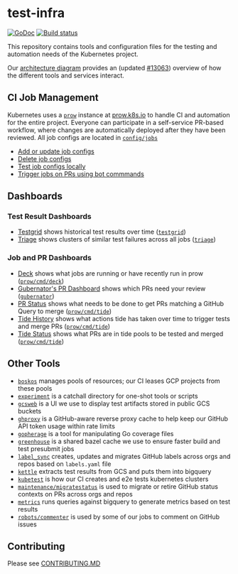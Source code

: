 # test-infra

[![GoDoc](https://godoc.org/github.com/kubernetes/test-infra?status.svg)](https://godoc.org/github.com/kubernetes/test-infra)
[![Build status](https://prow.k8s.io/badge.svg?jobs=post-test-infra-bazel)](https://testgrid.k8s.io/sig-testing-misc#post-bazel)

This repository contains tools and configuration files for the testing and
automation needs of the Kubernetes project.

Our [architecture diagram](docs/architecture.svg) provides an (updated [#13063])
overview of how the different tools and services interact.

## CI Job Management

Kubernetes uses a [`prow`] instance at [prow.k8s.io] to handle CI and 
automation for the entire project. Everyone can participate in a 
self-service PR-based workflow, where changes are automatically deployed
after they have been reviewed. All job configs are located in [`config/jobs`]

- [Add or update job configs](/config/jobs/README.md#adding-or-updating-jobs)
- [Delete job configs](/config/jobs/README.md#deleting-jobs)
- [Test job configs locally](/config/jobs/README.md#testing-jobs-locally)
- [Trigger jobs on PRs using bot commmands](https://go.k8s.io/bot-commands)

## Dashboards

### Test Result Dashboards

- [Testgrid](https://testgrid.k8s.io) shows historical test results over time ([`testgrid`])
- [Triage](https://go.k8s.io/triage) shows clusters of similar test failures across all jobs ([`triage`](/triage))

### Job and PR Dashboards

- [Deck](https://prow.k8s.io) shows what jobs are running or have recently run in prow ([`prow/cmd/deck`])
- [Gubernator's PR Dashboard](https://gubernator.k8s.io/pr) shows which PRs need your review ([`gubernator`])
- [PR Status](https://prow.k8s.io/pr) shows what needs to be done to get PRs matching a GitHub Query to merge ([`prow/cmd/tide`])
- [Tide History](https://prow.k8s.io/tide-history) shows what actions tide has taken over time to trigger tests and merge PRs ([`prow/cmd/tide`])
- [Tide Status](https://prow.k8s.io/tide) shows what PRs are in tide pools to be tested and merged ([`prow/cmd/tide`])

## Other Tools

- [`boskos`](/boskos) manages pools of resources; our CI leases GCP projects from these pools
- [`experiment`](/experiment) is a catchall directory for one-shot tools or scripts
- [`gcsweb`](/gcsweb) is a UI we use to display test artifacts stored in public GCS buckets
- [`ghproxy`](/ghproxy) is a GitHub-aware reverse proxy cache to help keep our GitHub API token usage within rate limits
- [`gopherage`](/gopherage) is a tool for manipulating Go coverage files
- [`greenhouse`](/greenhouse) is a shared bazel cache we use to ensure faster build and test presubmit jobs
- [`label_sync`](/label_sync) creates, updates and migrates GitHub labels across orgs and repos based on `labels.yaml` file
- [`kettle`](/kettle) extracts test results from GCS and puts them into bigquery
- [`kubetest`](/kubetest) is how our CI creates and e2e tests kubernetes clusters
- [`maintenance/migratestatus`](/maintenance/migratestatus) is used to migrate or retire GitHub status contexts on PRs across orgs and repos
- [`metrics`](/metrics) runs queries against bigquery to generate metrics based on test results
- [`robots/commenter`](/robots/commenter) is used by some of our jobs to comment on GitHub issues

## Contributing

Please see [CONTRIBUTING.MD](CONTRIBUTING.md)

[test-infra oncall]: https://go.k8s.io/oncall
[@k8s-ci-robot]: (https://github.com/k8s-ci-robot)
[#13063]: https://github.com/kubernetes/test-infra/issues/13063
[prow.k8s.io]: https://prow.k8s.io
[kubernetes/kubernetes]: https://github.com/kubernetes/kubernetes

[bot commands]: https://go.k8s.io/bot-commands
[`config/jobs`]: /config/jobs
[`gubernator`]: /gubernator
[`metrics`]: /metrics
[`prow`]: /prow
[`prow/cmd/tide`]: /prow/cmd/tide
[`prow/cmd/deck`]: /prow/cmd/deck
[`testgrid`]: /testgrid
[testgrid.k8s.io]: https://testgrid.k8s.io
[`triage`]: /triage
